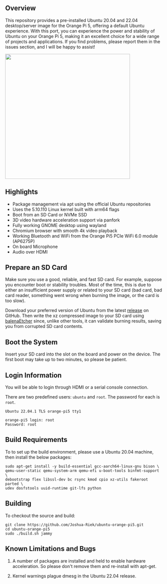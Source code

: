 ## Overview

This repository provides a pre-installed Ubuntu 20.04 and 22.04 desktop/server image for the Orange Pi 5, offering a default Ubuntu experience. With this port, you can experience the power and stability of Ubuntu on your Orange Pi 5, making it an excellent choice for a wide range of projects and applications. If you find problems, please report them in the issues section, and I will be happy to assist!

<img src="https://i.imgur.com/eQnRu1t.png" width="400"/>

## Highlights

* Package management via apt using the official Ubuntu repositories
* Uses the 5.10.110 Linux kernel built with arm64 flags
* Boot from an SD Card or NVMe SSD
* 3D video hardware acceleration support via panfork
* Fully working GNOME desktop using wayland
* Chromium browser with smooth 4k video playback
* Working Bluetooth and WiFi from the Orange Pi5 PCIe WiFi 6.0 module (AP6275P)
* On board Microphone
* Audio over HDMI

## Prepare an SD Card

Make sure you use a good, reliable, and fast SD card. For example, suppose you encounter boot or stability troubles. Most of the time, this is due to either an insufficient power supply or related to your SD card (bad card, bad card reader, something went wrong when burning the image, or the card is too slow). 

Download your preferred version of Ubuntu from the latest [release](https://github.com/Joshua-Riek/ubuntu-orange-pi5/releases) on GitHub. Then write the xz compressed image to your SD card using [balenaEtcher](https://www.balena.io/etcher) since, unlike other tools, it can validate burning results, saving you from corrupted SD card contents.

## Boot the System

Insert your SD card into the slot on the board and power on the device. The first boot may take up to two minutes, so please be patient.

## Login Information

You will be able to login through HDMI or a serial console connection.

There are two predefined users: `ubuntu` and `root`. The password for each is `root`. 

```
Ubuntu 22.04.1 TLS orange-pi5 tty1

orange-pi5 login: root
Password: root
```

## Build Requirements

To to set up the build environment, please use a Ubuntu 20.04 machine, then install the below packages:

```
sudo apt-get install -y build-essential gcc-aarch64-linux-gnu bison \
qemu-user-static qemu-system-arm qemu-efi u-boot-tools binfmt-support \
debootstrap flex libssl-dev bc rsync kmod cpio xz-utils fakeroot parted \
udev dosfstools uuid-runtime git-lfs python
```

## Building

To checkout the source and build:

```
git clone https://github.com/Joshua-Riek/ubuntu-orange-pi5.git
cd ubuntu-orange-pi5
sudo ./build.sh jammy
```

## Known Limitations and Bugs

1. A number of packages are installed and held to enable hardware acceleration. So please don't remove them and re-install with apt-get.

2. Kernel warnings plague dmesg in the Ubuntu 22.04 release.